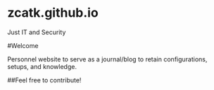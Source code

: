 # zcatk.github.io
Just IT and Security

#Welcome

Personnel website to serve as a journal/blog to retain configurations, setups, and knowledge. 

##Feel free to contribute!
